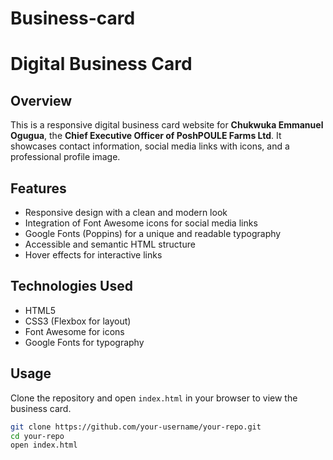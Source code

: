 # Business-card
# Digital Business Card

## Overview
This is a responsive digital business card website for **Chukwuka Emmanuel Ogugua**, the **Chief Executive Officer of PoshPOULE Farms Ltd**. It showcases contact information, social media links with icons, and a professional profile image.

## Features
- Responsive design with a clean and modern look
- Integration of Font Awesome icons for social media links
- Google Fonts (Poppins) for a unique and readable typography
- Accessible and semantic HTML structure
- Hover effects for interactive links

## Technologies Used
- HTML5
- CSS3 (Flexbox for layout)
- Font Awesome for icons
- Google Fonts for typography

## Usage
Clone the repository and open `index.html` in your browser to view the business card.

```bash
git clone https://github.com/your-username/your-repo.git
cd your-repo
open index.html
